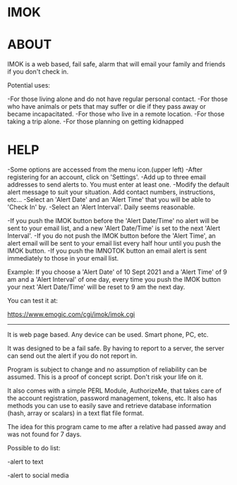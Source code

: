 # IMOK

# ABOUT

IMOK is a web based, fail safe, alarm that will email your family and friends if you don't check in.

Potential uses:

-For those living alone and do not have regular personal contact.
-For those who have animals or pets that may suffer or die if they pass away or became incapacitated.
-For those who live in a remote location.
-For those taking a trip alone.
-For those planning on getting kidnapped

# HELP

-Some options are accessed from the menu icon.(upper left)
-After registering for an account, click on 'Settings'.
-Add up to three email addresses to send alerts to. You must enter at least one.
-Modify the default alert message to suit your situation. Add contact numbers, instructions, etc...
-Select an 'Alert Date' and an 'Alert Time' that you will be able to 'Check In' by. 
-Select an 'Alert Interval'. Daily seems reasonable. 

-If you push the IMOK button before the 'Alert Date/Time' no alert will be sent to your email list, and a new 'Alert Date/Time' is set to the next 'Alert Interval'. 
-If you do not push the IMOK button before the 'Alert Time', an alert email will be sent to your email list every half hour until you push the IMOK button.
-If you push the IMNOTOK button an email alert is sent immediately to those in your email list. 

Example: If you choose a 'Alert Date' of 10 Sept 2021 and a 'Alert Time' of 9 am and a 'Alert Interval' of one day, every time you push the IMOK button your next 'Alert Date/Time' will be reset to 9 am the next day.

You can test it at:

https://www.emogic.com/cgi/imok/imok.cgi

-------------------------------------

It is web page based. Any device can be used. Smart phone, PC, etc.

It was designed to be a fail safe. By having to report to a server, the server can send out the alert if you do not report in.

Program is subject to change and no assumption of reliability can be assumed.
This is a proof of concept script. Don't risk your life on it.

It also comes with a simple PERL Module, AuthorizeMe, that takes care of the account registration, password management, tokens, etc.
It also has methods you can use to easily save and retrieve database information (hash, array or scalars) in a text flat file format.

The idea for this program came to me after a relative had passed away and was not found for 7 days.

Possible to do list:

-alert to text

-alert to social media
